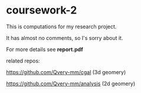 # coursework-2

This is computations for my research project.

It has almost no comments, so I's sorry about it.

For more details see **report.pdf**


related repos:

https://github.com/Qvery-mm/cgal (3d geomery)

https://github.com/Qvery-mm/analysis (2d geomery)
